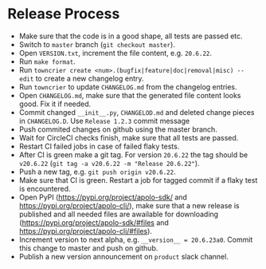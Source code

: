 # Release Process

* Make sure that the code is in a good shape, all tests are passed etc.
* Switch to `master` branch (`git checkout master`).
* Open `VERSION.txt`, increment the file content, e.g. `20.6.22`.
* Run `make format`.
* Run `towncrier create <num>.(bugfix|feature|doc|removal|misc) --edit` to create a new changelog entry.
* Run `towncrier` to update `CHANGELOG.md` from the changelog entries.
* Open `CHANGELOG.md`, make sure that the generated file content looks good. Fix it if needed.
* Commit changed `__init__.py`, `CHANGELOD.md` and deleted change pieces in `CHANGELOG.D`. Use `Release 1.2.3` commit message
* Push commited changes on github using the master branch.
* Wait for CircleCI checks finish, make sure that all tests are passed.
* Restart CI failed jobs in case of failed flaky tests.
* After CI is green make a git tag. For version `20.6.22` the tag should be `v20.6.22` (`git tag -a v20.6.22 -m "Release 20.6.22"`).
* Push a new tag, e.g. `git push origin v20.6.22`.
* Make sure that CI is green. Restart a job for tagged commit if a flaky test is encountered.
* Open PyPI (https://pypi.org/project/apolo-sdk/ and https://pypi.org/project/apolo-cli/),
  make sure that a new release is published and all needed files are awailable for downloading
  (https://pypi.org/project/apolo-sdk/#files and https://pypi.org/project/apolo-cli/#files).
* Increment version to next alpha, e.g. `__version__ = 20.6.23a0`. Commit this change to master and push on github.
* Publish a new version announcement on `product` slack channel.
